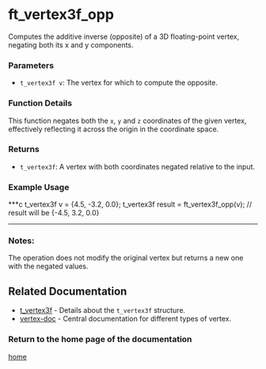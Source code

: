 # ft_vertex3f_opp
Computes the additive inverse (opposite) of a 3D floating-point vertex, negating both its x and y components.

### Parameters
- `t_vertex3f v`: The vertex for which to compute the opposite.

### Function Details
This function negates both the `x`, `y` and `z` coordinates of the given vertex, effectively reflecting it across the origin in the coordinate space.

### Returns
- `t_vertex3f`: A vertex with both coordinates negated relative to the input.

### Example Usage
***c
t_vertex3f v = {4.5, -3.2, 0.0};
t_vertex3f result = ft_vertex3f_opp(v);
// result will be {-4.5, 3.2, 0.0}
***

### Notes:
The operation does not modify the original vertex but returns a new one with the negated values.

## Related Documentation
- [t_vertex3f](./t_vertex3f.md) - Details about the `t_vertex3f` structure.
- [vertex-doc](../vertex-doc.md) - Central documentation for different types of vertex.

### Return to the home page of the documentation
[home](../../home.md)